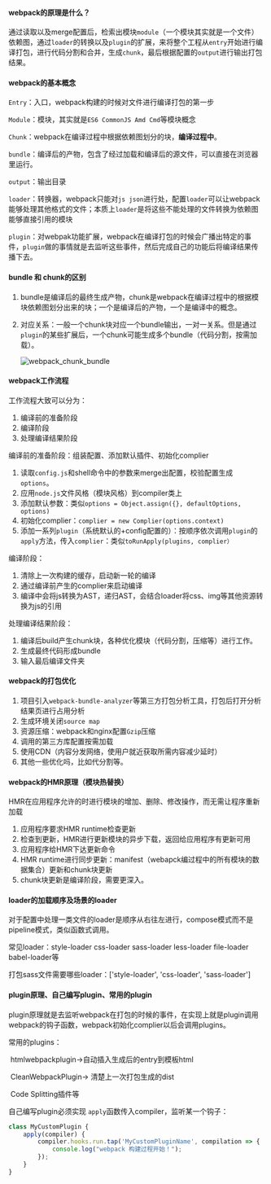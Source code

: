 #### webpack的原理是什么？

通过读取以及merge配置后，检索出模块`module`（一个模块其实就是一个文件） 依赖图，通过`loader`的转换以及`plugin`的扩展，来将整个工程从`entry`开始进行编译打包，进行代码分割和合并，生成`chunk`，最后根据配置的`output`进行输出打包结果。

#### webpack的基本概念

`Entry`：入口，webpack构建的时候对文件进行编译打包的第一步

`Module`：模块，其实就是`ES6 CommonJS Amd Cmd`等模块概念

`Chunk`：webpack在编译过程中根据依赖图划分的块，**编译过程中**。

`bundle`：编译后的产物，包含了经过加载和编译后的源文件，可以直接在浏览器里运行。

`output`：输出目录

`loader`：转换器，webpack只能对`js json`进行处，配置`loader`可以让webpack能够处理其他格式的文件；本质上`loader`是将这些不能处理的文件转换为依赖图能够直接引用的模块

`plugin`：对webpak功能扩展，webpack在编译打包的时候会广播出特定的事件，`plugin`做的事情就是去监听这些事件，然后完成自己的功能后将编译结果传播下去。

#### bundle 和 chunk的区别

1. bundle是编译后的最终生成产物，chunk是webpack在编译过程中的根据模块依赖图划分出来的块；一个是编译后的产物，一个是编译中的概念。

2. 对应关系：一般一个chunk块对应一个bundle输出，一对一关系。但是通过`plugin`的某些扩展后，一个chunk可能生成多个bundle（代码分割，按需加载）。

   ![webpack_chunk_bundle](/Users/awefeng/Code/summary/interview/webpack_chunk_bundle.png)



#### webpack工作流程

工作流程大致可以分为：

1. 编译前的准备阶段
2. 编译阶段
3. 处理编译结果阶段



编译前的准备阶段：组装配置、添加默认插件、初始化complier

1. 读取`config.js`和shell命令中的参数来merge出配置，校验配置生成`options`。
2. 应用`node.js`文件风格（模块风格）到compiler类上
3. 添加默认参数：类似`options = Object.assign({}, defaultOptions, options)`
4. 初始化complier：`complier = new Complier(options.context)`
5. 添加一系列`plugin`（系统默认的+config配置的）：按顺序依次调用`plugin`的`apply`方法，传入`complier`：类似`toRunApply(plugins, complier）`



编译阶段：

1. 清除上一次构建的缓存，启动新一轮的编译
2. 通过编译前产生的complier来启动编译
3. 编译中会将js转换为AST，递归AST，会结合loader将css、img等其他资源转换为js的引用



处理编译结果阶段：

1. 编译后build产生chunk块，各种优化模块（代码分割，压缩等）进行工作。
2. 生成最终代码形成bundle
3. 输入最后编译文件夹



#### webpack的打包优化

1. 项目引入`webpack-bundle-analyzer`等第三方打包分析工具，打包后打开分析结果页进行占用分析
2. 生成环境关闭`source map`
3. 资源压缩：webpack和nginx配置`Gzip`压缩
4. 调用的第三方库配置按需加载
5. 使用CDN（内容分发网络，使用户就近获取所需内容减少延时）
6. 其他一些优化吗，比如代分割等。



#### webpack的HMR原理（模块热替换）

HMR在应用程序允许的时进行模块的增加、删除、修改操作，而无需让程序重新加载

1. 应用程序要求HMR runtime检查更新
2. 检查到更新，HMR进行更新模块的异步下载，返回给应用程序有更新可用
3. 应用程序给HMR下达更新命令
4. HMR runtime进行同步更新：manifest（webapck编过程中的所有模块的数据集合）更新和chunk块更新
5. chunk块更新是编译阶段，需要更深入。



#### loader的加载顺序及场景的loader

对于配置中处理一类文件的loader是顺序从右往左进行，compose模式而不是pipeline模式，类似函数式调用。

常见loader：style-loader css-loader sass-loader less-loader file-loader babel-loader等

打包sass文件需要哪些loader：['style-loader', 'css-loader', 'sass-loader']



#### plugin原理、自己编写plugin、常用的plugin

plugin原理就是去监听webpack在打包的时候的事件，在实现上就是plugin调用webpack的钩子函数，webpack初始化complier以后会调用plugins。

常用的plugins：

​	htmlwebpackplugin->自动插入生成后的entry到模板html 

​	CleanWebpackPlugin-> 清楚上一次打包生成的dist

​	Code Splitting插件等

自己编写plugin必须实现 `apply`函数传入compiler，监听某一个钩子：

```javascript
class MyCustomPlugin {
    apply(compiler) {
        compiler.hooks.run.tap('MyCustomPluginName', compilation => {
            console.log("webpack 构建过程开始！");
        });
    }
}
```











